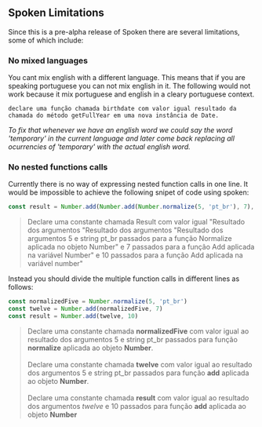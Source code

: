 ## Spoken Limitations

Since this is a pre-alpha release of Spoken there are several limitations, some of which include:


### No mixed languages

You cant mix english with a different language. This means that if you are speaking portuguese you can not mix english in it. The following would not work because it mix portuguese and english in a cleary portuguese context.

```
declare uma função chamada birthdate com valor igual resultado da chamada do método getFullYear em uma nova instância de Date.
```
*To fix that whenever we have an english word we could say the word 'temporary' in the current language and later come back
replacing all ocurrencies of 'temporary' with the actual english word.*

### No nested functions calls

Currently there is no way of expressing nested function calls in one line. It would be impossible to achieve the following snipet of code using spoken:

```javascript
const result = Number.add(Number.add(Number.normalize(5, 'pt_br'), 7), 10)
```
> Declare uma constante chamada Result com valor igual "Resultado dos argumentos "Resultado dos argumentos "Resultado dos argumentos 5 e string pt_br passados para a função Normalize aplicada no objeto Number" e 7 passados para a função Add aplicada na variável Number" e 10 passados para a função Add aplicada na variável number"

Instead you should divide the multiple function calls in different lines as follows:

```javascript
const normalizedFive = Number.normalize(5, 'pt_br')
const twelve = Number.add(normalizedFive, 7)
const result = Number.add(twelve, 10)
```

> Declare uma constante chamada **normalizedFive** com valor igual ao resultado dos argumentos 5 e string pt_br passados para função **normalize** aplicada ao objeto **Number**.<br/><br/>
Declare uma constante chamada **twelve** com valor igual ao resultado dos argumentos 5 e string pt_br passados para função **add** aplicada ao objeto **Number**.<br/><br/>
Declare uma constante chamada **result** com valor igual ao resultado dos argumentos *twelve* e 10 passados para função **add** aplicada ao objeto **Number**